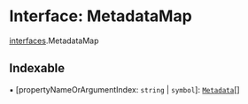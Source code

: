 # Interface: MetadataMap

[interfaces](/auto-docs/free-layout-editor/modules/interfaces.md).MetadataMap

## Indexable

▪ \[propertyNameOrArgumentIndex: `string` | `symbol`]: [`Metadata`](/auto-docs/free-layout-editor/interfaces/interfaces.Metadata.md)\[]
